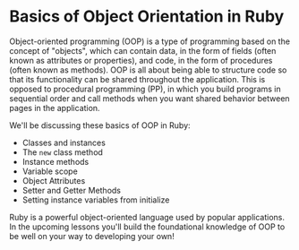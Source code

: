 # Basics of Object Orientation in Ruby

Object-oriented programming (OOP) is a type of programming based on the concept
of "objects", which can contain data, in the form of fields (often known as
attributes or properties), and code, in the form of procedures (often known as
methods). OOP is all about being able to structure code so that its
functionality can be shared throughout the application. This is opposed to
procedural programming (PP), in which you build programs in sequential order and
call methods when you want shared behavior between pages in the application.

We'll be discussing these basics of OOP in Ruby:

* Classes and instances
* The `new` class method
* Instance methods
* Variable scope
* Object Attributes
* Setter and Getter Methods
* Setting instance variables from initialize

Ruby is a powerful object-oriented language used by popular applications. In the
upcoming lessons you'll build the foundational knowledge of OOP to be well on
your way to developing your own!
